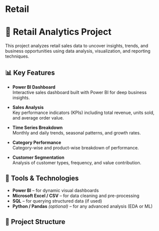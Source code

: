 # Retail


# 🛒 Retail Analytics Project

This project analyzes retail sales data to uncover insights, trends, and business opportunities using data analysis, visualization, and reporting techniques.

## 📊 Key Features

- **Power BI Dashboard**  
  Interactive sales dashboard built with Power BI for deep business insights.
  
- **Sales Analysis**  
  Key performance indicators (KPIs) including total revenue, units sold, and average order value.

- **Time Series Breakdown**  
  Monthly and daily trends, seasonal patterns, and growth rates.

- **Category Performance**  
  Category-wise and product-wise breakdown of performance.

- **Customer Segmentation**  
  Analysis of customer types, frequency, and value contribution.

## 🧰 Tools & Technologies

- **Power BI** – for dynamic visual dashboards
- **Microsoft Excel / CSV** – for data cleaning and pre-processing
- **SQL** – for querying structured data (if used)
- **Python / Pandas** *(optional)* – for any advanced analysis (EDA or ML)

## 📁 Project Structure


 
